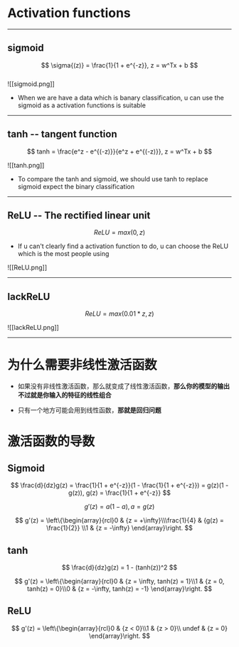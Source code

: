 # Activation functions  

---   

## sigmoid  

$$ \sigma{(z)} = \frac{1}{1 + e^{-z}}, z = w^Tx + b $$  
![[sigmoid.png]] 

- When we are have a data which is banary classification, u can use the sigmoid as a activation functions is suitable  

---  

## tanh -- tangent function

$$ tanh = \frac{e^z - e^{(-z)}}{e^z + e^{(-z)}}, z = w^Tx + b $$  

![[tanh.png]]  


- To compare the tanh and sigmoid, we should use tanh to replace sigmoid expect the binary classification 

---  

## ReLU  -- The rectified linear unit

$$ ReLU = max(0, z) $$  

- If u can't clearly find a activation function to do, u can choose the ReLU which is the most people using  

![[ReLU.png]]

---  

## lackReLU

$$ ReLU = max(0.01 * z, z) $$

![[lackReLU.png]]

--- 

# 为什么需要非线性激活函数

- 如果没有非线性激活函数，那么就变成了线性激活函数，**那么你的模型的输出不过就是你输入的特征的线性组合**

- 只有一个地方可能会用到线性函数，**那就是回归问题**

# 激活函数的导数

## Sigmoid

$$
	\frac{d}{dz}g(z) = \frac{1}{1 + e^{-z}}(1 - \frac{1}{1 + e^{-z}}) = g(z)(1 - g(z)), g(z) = \frac{1}{1 + e^{-z}}
$$

$$
	g'(z) = a(1 - a), a = g(z)
$$

$$
	g'(z) = \left\{\begin{array}{rcl}0 & {z = +\infty}\\\frac{1}{4} & {g(z) = \frac{1}{2}} \\1 & {z = -\infty} \end{array}\right.
$$

## tanh

$$
	\frac{d}{dz}g(z) = 1 - (tanh(z))^2
$$

$$
	g'(z) = \left\{\begin{array}{rcl}0 & {z = \infty, tanh(z) = 1}\\1 & {z = 0, tanh(z) = 0}\\0 & {z = -\infty, tanh(z) = -1} \end{array}\right.
$$

## ReLU

$$
	g'(z) = \left\{\begin{array}{rcl}0 & {z < 0}\\1 & {z > 0}\\ undef & {z = 0} \end{array}\right.
$$

